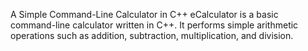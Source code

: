 A Simple Command-Line Calculator in C++
eCalculator is a basic command-line calculator written in C++. It performs simple arithmetic operations such as addition, subtraction, multiplication, and division. 
